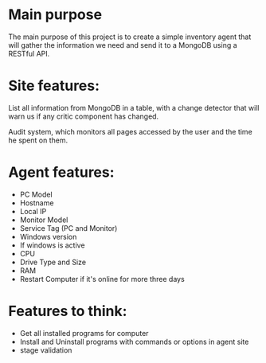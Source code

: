 # Main purpose
The main purpose of this project is to create a simple inventory agent that will gather the information we need and send it to a MongoDB using a RESTful API.

# Site features:
List all information from MongoDB in a table, with a change detector that will warn us if any critic component has changed.

Audit system, which monitors all pages accessed by the user and the time he spent on them.

# Agent features:
- PC Model
- Hostname
- Local IP
- Monitor Model
- Service Tag (PC and Monitor)
- Windows version
- If windows is active
- CPU
- Drive Type and Size
- RAM
- Restart Computer if it's online for more three days

# Features to think:

- Get all installed programs for computer
- Install and Uninstall programs with commands or options in agent site
- stage validation
